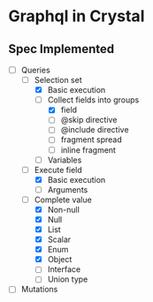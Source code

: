 # Graphql in Crystal

## Spec Implemented

- [ ] Queries
  - [ ] Selection set
    - [x] Basic execution
    - [ ] Collect fields into groups
      - [x] field
      - [ ] @skip directive
      - [ ] @include directive
      - [ ] fragment spread
      - [ ] inline fragment
    - [ ] Variables
  - [ ] Execute field
    - [x] Basic execution
    - [ ] Arguments
  - [ ] Complete value
    - [x] Non-null
    - [x] Null
    - [x] List
    - [x] Scalar
    - [x] Enum
    - [x] Object
    - [ ] Interface
    - [ ] Union type
- [ ] Mutations
